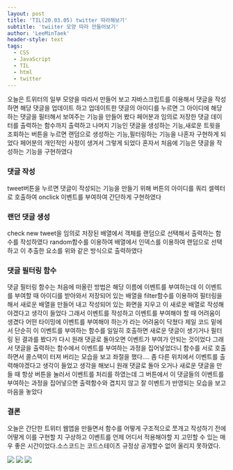```yaml
---
layout: post
title: 'TIL(20.03.05) twitter 따라해보기'
subtitle: 'twiiter 모양 따라 만들어보기'
author: 'LeeMinTaek'
header-style: text
tags:
  - CSS
  - JavaScript
  - TIL
  - html
  - twitter
---
```


오늘은 트위터의 일부 모양을 따라서 만들어 보고 자바스크립트를 이용해서 댓글을 작성하면 해당 댓글을 업데이트 하고 업데이트한 댓글의 아이디를 누르면 그 아이디에 해당하는 댓글을 필터해서 보여주는 기능을 만들어 봤다 페어분과 임의로 저장한 댓글 데이터를 출력하는 함수까지 출력하고 나머지 기능인 댓글을 생성하는 기능,새로운 트윗을 조회하는 버튼을 누르면 랜덤으로 생성하는 기능,필터링하는 기능을 나혼자 구현하게 되었다 페어분의 개인적인 사정이 생겨서 그렇게 되었다 혼자서 처음에 기능은 댓글을 작성하는 기능을 구현하였다

### 댓글 작성

tweet버튼을 누르면 댓글이 작성되는 기능을 만들기 위해 버튼의 아이디를 쿼리 셀렉터로 호출하여 onclick 이벤트를 부여하여 간단하게 구현하였다

### 랜던 댓글 생성

check new tweet을 임의로 저장된 배열에서 객체를 랜덤으로 선택해서 출력하는 함수를 작성하였다
random함수를 이용하여 배열에서 인덱스를 이용하여 랜덤으로 선택하고 이 추출한 요소를 위와 같은 방식으로 출력하였다

### 댓글 필터링 함수

댓글 필터링 함수는 처음에 떠올린 방법은 해당 이름에 이벤트를 부여하는데 이 이벤트를 부여할 때 아이디를 받아와서 저장되어 있는 배열을 filter함수를 이용하여 필터링을 해서 새로운 배열을 만들어 내고 작성되어 있는 화면을 지우고 이 새로운 배열로 작성해야겠다고 생각이 들었다 그래서 이벤트를 작성하고 이벤트를 부여해야 할 때 어려움이 생겼다 어떤 타이밍에 이벤트를 부여해야 하는가 라는 어려움이 닥쳤다 제일 코드 밑에서 단순히 이 이벤트를 부여하는 함수를 일일히 호출하면 새로운 댓글이 생기거나 필터링 된 결과를 봤다가 다시 원래 댓글로 돌아오면 이벤트가 부여가 안되는 것이었다 그래서 댓글을 출력하는 함수에서 이벤트를 부여하는 과정을 집어넣었더니 함수를 서로 호출하면서 콜스택이 터져 버리는 모습을 보고 좌절을 했다.... 좀 다른 위치에서 이벤트를 출력해야겠다고 생각이 들었고 생각을 해보니 원래 댓글로 돌아 오거나 새로운 댓글을 만들 때 항상 버튼을 눌러서 이벤트를 처리를 하였는데 그 버튼에서 이 댓글들의 이벤트를 부여하는 과정을 집어넣으면 출력함수와 겹치지 않고 잘 이벤트가 반영되는 모습을 보고 마음을 놓았다

### 결론

오늘은 간단한 트위터 웹앱을 만들면서 함수를 어떻게 구조적으로 쪼개고 작성하기 전에 어떻게 이를 구현할 지 구상하고 이벤트를 언제 어디서 적용해야할 지 고민할 수 있는 매우 좋은 시간이었다.소스코드는 코드스테이츠 규정상 공개할수 없어 올리지 못하였다.

![](https://images.velog.io/images/1571min/post/fff216f5-3a0e-4441-9f1e-88483bc96717/image.png)
![](https://images.velog.io/images/1571min/post/bc3d7dfa-2629-4812-93b9-667bb5e95c2c/image.png)
![](https://images.velog.io/images/1571min/post/226f15fc-841a-456f-9e46-606dc66597ae/image.png)
